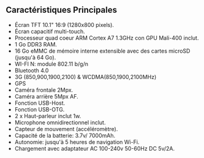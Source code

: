 ## Caractéristiques Principales

* Écran TFT 10.1" 16:9 (1280x800 pixels).
* Écran capacitif multi-touch.
* Processeur quad coeur ARM Cortex  A7 1.3GHz con GPU Mali-400 inclut.
* 1 Go DDR3 RAM.
* 16 Go eMMC de mémoire interne extensible avec des cartes microSD (jusqu'à 64 Go).
* WI-FI N: module 802.11 b/g/n
* Bluetooth 4.0
* 3G (850,900,1900,2100) & WCDMA(850,1900,2100MHz)
* GPS
* Caméra frontale 2Mpx.
* Caméra arrière 5Mpx AF.
* Fonction USB-Host.
* Fonction USB-OTG.
* 2 x Haut-parleur inclut 1w.
* Microphone omnidirectionnel inclut.
* Capteur de mouvement (accéléromètre).
* Capacité de la batterie: 3.7v/ 7000mAh.
* Autonomie: jusqu'à 5 heures de navigation Wi-Fi.
* Chargement avec adaptateur AC 100-240v 50-60Hz DC 5v/2A.


